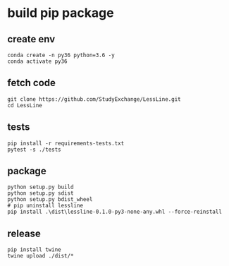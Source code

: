 # build pip package

## create env
```
conda create -n py36 python=3.6 -y
conda activate py36
```

## fetch code
```
git clone https://github.com/StudyExchange/LessLine.git
cd LessLine
```

## tests
```
pip install -r requirements-tests.txt
pytest -s ./tests
```

## package
```
python setup.py build
python setup.py sdist
python setup.py bdist_wheel
# pip uninstall lessline
pip install .\dist\lessline-0.1.0-py3-none-any.whl --force-reinstall
```

## release
```
pip install twine
twine upload ./dist/*
```
